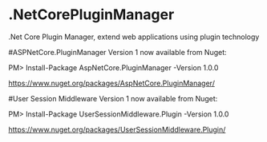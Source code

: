 # .NetCorePluginManager
.Net Core Plugin Manager, extend web applications using plugin technology

#ASPNetCore.PluginManager
Version 1 now available from Nuget:

PM> Install-Package AspNetCore.PluginManager -Version 1.0.0

https://www.nuget.org/packages/AspNetCore.PluginManager/


#User Session Middleware
Version 1 now available from Nuget:

PM> Install-Package UserSessionMiddleware.Plugin -Version 1.0.0

https://www.nuget.org/packages/UserSessionMiddleware.Plugin/

